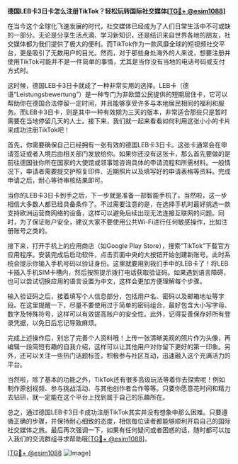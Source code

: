 **德国LEB卡3日卡怎么注册TikTok？轻松玩转国际社交媒体[[TG💪+ @esim1088](https://t.me/s/esim1088)]**

在当今这个全球化飞速发展的时代，社交媒体已经成为了人们日常生活中不可或缺的一部分。无论是分享生活点滴、学习新知识，还是结识来自世界各地的朋友，社交媒体都为我们提供了极大的便利。而TikTok作为一款风靡全球的短视频社交平台，更是吸引了无数用户的目光。然而，对于那些身处海外的人来说，想要注册并使用TikTok可能并不是一件简单的事情，尤其是当你没有当地的电话号码或支付方式时。

这时候，德国LEB卡3日卡就成了一种非常实用的选择。LEB卡（德语“Leistungsbewertung”）是一种专门为非欧盟公民提供的短期居住卡，它可以帮助你在德国合法停留一定时间，并且能够享受许多与本地居民相同的福利和服务。而LEB卡3日卡，则是其中一种有效期为三天的版本，非常适合那些只是暂时需要在当地停留几天的人士。接下来，我们就一起来看看如何利用这张小小的卡片来成功注册TikTok吧！

首先，你需要确保自己已经拥有一张有效的德国LEB卡3日卡。这张卡通常会在申请签证或者入境后由相关部门发放给你。如果你还没有这张卡，那么首先要做的是前往德国驻你所在国家的大使馆或领事馆咨询具体的申请流程和所需材料。一般情况下，申请者需要提交护照复印件、近期照片以及填写好的申请表格等资料。完成申请之后，耐心等待审核结果即可。

当你的LEB卡3日卡到手之后，下一步就是准备一部智能手机了。当然啦，这一步相信大多数人都已经具备条件了。不过需要注意的是，在选择手机时最好挑选一款支持欧洲运营商网络的设备，这样可以避免后续出现无法连接互联网的问题。同时，为了保证账户安全，建议大家不要使用公共Wi-Fi进行任何敏感操作，比如注册账号之类的。

接下来，打开手机上的应用商店（如Google Play Store），搜索“TikTok”下载官方应用程序。安装完成后启动软件，点击页面中央的大按钮开始创建新账号。此时系统会提示你输入手机号码以验证身份。这里就要用到我们手中的LEB卡了！将LEB卡插入手机SIM卡槽内，然后按照提示拨打电话获取验证码。如果遇到语言障碍，也可以尝试切换应用的语言设置为中文，这样会更加方便理解每个步骤。

输入验证码之后，接着填写个人信息部分，包括用户名、密码以及邮箱地址等字段。在这里提醒一下，尽量不要使用过于简单的密码组合，最好包含大小写字母、数字及特殊符号，这样可以有效提高账户的安全性。此外，记得妥善保存好所有登录凭据，以免日后忘记导致麻烦。

完成上述操作后，别忘了完善个人资料哦！上传一张清晰美观的照片作为头像，再编辑一段简短有趣的自我介绍，这样可以让其他用户对你留下更好的第一印象。另外，还可以关注一些热门话题标签，积极参与社区互动，迅速融入这个充满活力的平台。

当然啦，除了基本的功能之外，TikTok还有很多高级玩法等着你去探索呢！例如制作原创视频、参与挑战活动、与其他创作者合作等等。只要你愿意花时间和精力去钻研，就一定能在这个平台上找到属于自己的乐趣所在。

总之，通过德国LEB卡3日卡成功注册TikTok其实并没有想象中那么困难。只要遵循正确的步骤，并保持耐心细致的态度，相信每位读者都能够顺利开启自己的国际社交媒体之旅。最后再次强调一下，如果有任何疑问或者困惑的话，随时都可以加入我们的交流群组寻求帮助哦[[TG💪+ @esim1088](https://t.me/s/esim1088)]。

[[TG💪+ @esim1088](https://t.me/s/esim1088) ![Image](https://i.postimg.cc/4NQfJmqS/Snipaste-2025-05-13-00-14-12.png)]
